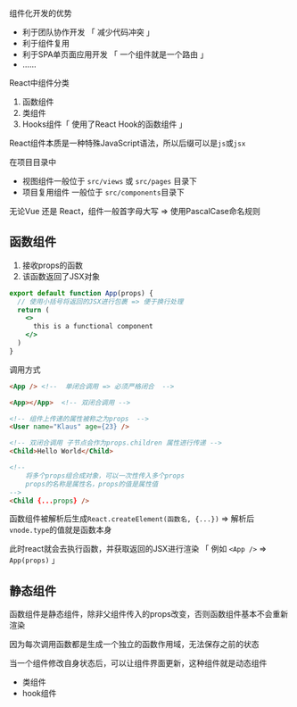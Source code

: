 组件化开发的优势

- 利于团队协作开发 「 减少代码冲突 」
- 利于组件复用
- 利于SPA单页面应用开发 「 一个组件就是一个路由 」
- ……



React中组件分类

1. 函数组件
2. 类组件
3. Hooks组件「 使用了React Hook的函数组件 」



React组件本质是一种特殊JavaScript语法，所以后缀可以是`js`或`jsx`

在项目目录中

+ 视图组件一般位于 `src/views` 或 `src/pages` 目录下
+ 项目复用组件 一般位于 `src/components`目录下



无论Vue 还是 React，组件一般首字母大写 => 使用PascalCase命名规则



## 函数组件

1. 接收props的函数
2. 该函数返回了JSX对象

```jsx
export default function App(props) {
  // 使用小括号将返回的JSX进行包裹 => 便于换行处理
  return (
    <>
      this is a functional component
    </>
  )
}
```

调用方式

```html
<App /> <!--  单闭合调用 => 必须严格闭合  -->

<App></App>  <!-- 双闭合调用 -->

<!-- 组件上传递的属性被称之为props  -->
<User name="Klaus" age={23} />

<!-- 双闭合调用 子节点会作为props.children 属性进行传递 -->
<Child>Hello World</Child>

<!-- 
	将多个props组合成对象，可以一次性传入多个props
	props的名称是属性名，props的值是属性值
-->
<Child {...props} />
```



 函数组件被解析后生成`React.createElement(函数名, {...})` => 解析后`vnode.type`的值就是函数本身

此时react就会去执行函数，并获取返回的JSX进行渲染 「 例如 `<App />` => `App(props)` 」



## 静态组件

函数组件是静态组件，除非父组件传入的props改变，否则函数组件基本不会重新渲染

 因为每次调用函数都是生成一个独立的函数作用域，无法保存之前的状态



当一个组件修改自身状态后，可以让组件界面更新，这种组件就是动态组件

+ 类组件
+ hook组件



